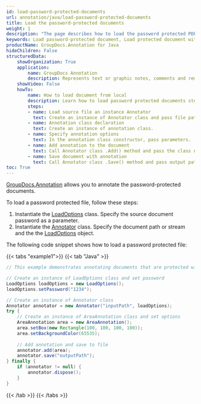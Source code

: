```yaml
---
id: load-password-protected-documents
url: annotation/java/load-password-protected-documents
title: Load the password-protected documents
weight: 1
description: "The page describes how to load the password protected PDF, Word, Excel, PowerPoint documents using GroupDocs.Annotation for Java."
keywords: Load password-protected document, Load protected document with GroupDocs.Annotation
productName: GroupDocs.Annotation for Java
hideChildren: False
structuredData:
    showOrganization: True
    application:    
        name: GroupDocs Annotation
        description: Represents text or graphic notes, comments and remarks attached to a specific part of the content of the document using Java
    showVideo: False
    howTo:
        name: How to load document from local
        description: Learn how to load password protected documents step by step
        steps:
        - name: Load source file an instance Annotator
          text: Create an instance of Annotator class and pass file path with password to it.
        - name: Annotation class declaration
          text: Create an instance of annotation class.
        - name: Specify annotation options 
          text: In the annotation class constructor, pass parameters.
        - name: Add annotation to the document
          text: Call Annotator class .Add() method and pass the class name annotation.
        - name: Save document with annotation
          text: Call Annotator class .Save() method and pass output path file with class SaveOptions.
toc: True
---
```


[GroupDocs.Annotation](https://products.groupdocs.com/annotation/java) allows you to annotate the password-protected documents.

To load a password protected file, follow these steps:

1. Instantiate the [LoadOptions](https://reference.groupdocs.com/java/annotation/com.groupdocs.annotation/Annotator) class. Specify the source document password as a parameter.
2. Instantiate the [Annotator](https://reference.groupdocs.com/java/annotation/com.groupdocs.annotation/Annotator) class. Specify the document path or stream and the the [LoadOptions](https://reference.groupdocs.com/java/annotation/com.groupdocs.annotation/Annotator) object.


The following code snippet shows how to load a password protected file:

{{< tabs "example1">}}
{{< tab "Java" >}}
```java
// This example demonstrates annotating documents that are protected with a password.

// Create an instance of LoadOptions class and set password
LoadOptions loadOptions = new LoadOptions();
loadOptions.setPassword("1234");

// Create an instance of Annotator class
Annotator annotator = new Annotator("inputPath", loadOptions);
try {
    // Create an instance of AreaAnnotation class and set options
    AreaAnnotation area = new AreaAnnotation();
    area.setBox(new Rectangle(100, 100, 100, 100));
    area.setBackgroundColor(65535);
    
    // Add annotation and save to file
    annotator.add(area);
    annotator.save("outputPath");
} finally {
    if (annotator != null) {
        annotator.dispose();
    }
}
```
{{< /tab >}}
{{< /tabs >}}